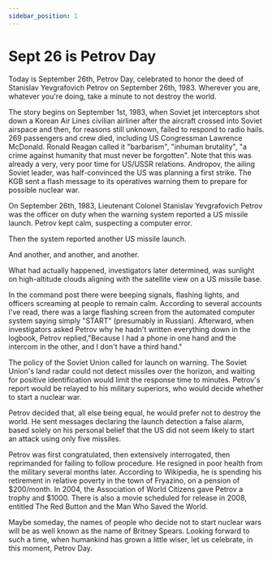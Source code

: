 ```yaml
---
sidebar_position: 1
---
```


# Sept 26 is Petrov Day

Today is September 26th, Petrov Day, celebrated to honor the deed of Stanislav Yevgrafovich Petrov on September 26th, 1983.  Wherever you are, whatever you're doing, take a minute to not destroy the world.

The story begins on September 1st, 1983, when Soviet jet interceptors shot down a Korean Air Lines civilian airliner after the aircraft crossed into Soviet airspace and then, for reasons still unknown, failed to respond to radio hails.  269 passengers and crew died, including US Congressman Lawrence McDonald.  Ronald Reagan called it "barbarism", "inhuman brutality", "a crime against humanity that must never be forgotten".  Note that this was already a very, very poor time for US/USSR relations.  Andropov, the ailing Soviet leader, was half-convinced the US was planning a first strike.  The KGB sent a flash message to its operatives warning them to prepare for possible nuclear war.

On September 26th, 1983, Lieutenant Colonel Stanislav Yevgrafovich Petrov was the officer on duty when the warning system reported a US missile launch.  Petrov kept calm, suspecting a computer error.

Then the system reported another US missile launch.

And another, and another, and another.

What had actually happened, investigators later determined, was sunlight on high-altitude clouds aligning with the satellite view on a US missile base.

In the command post there were beeping signals, flashing lights, and officers screaming at people to remain calm.  According to several accounts I've read, there was a large flashing screen from the automated computer system saying simply "START" (presumably in Russian). Afterward, when investigators asked Petrov why he hadn't written everything down in the logbook, Petrov replied,"Because I had a phone in one hand and the intercom in the other, and I don't have a third hand."

The policy of the Soviet Union called for launch on warning.  The Soviet Union's land radar could not detect missiles over the horizon, and waiting for positive identification would limit the response time to minutes.  Petrov's report would be relayed to his military superiors, who would decide whether to start a nuclear war.

Petrov decided that, all else being equal, he would prefer not to destroy the world.  He sent messages declaring the launch detection a false alarm, based solely on his personal belief that the US did not seem likely to start an attack using only five missiles.

Petrov was first congratulated, then extensively interrogated, then reprimanded for failing to follow procedure.  He resigned in poor health from the military several months later.  According to Wikipedia, he is spending his retirement in relative poverty in the town of Fryazino, on a pension of $200/month.  In 2004, the Association of World Citizens gave Petrov a trophy and $1000.  There is also a movie scheduled for release in 2008, entitled The Red Button and the Man Who Saved the World.

Maybe someday, the names of people who decide not to start nuclear wars will be as well known as the name of Britney Spears.  Looking forward to such a time, when humankind has grown a little wiser, let us celebrate, in this moment, Petrov Day.
